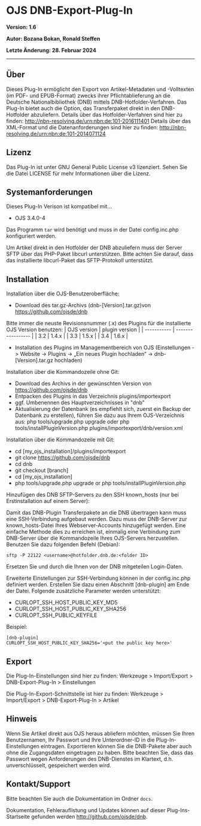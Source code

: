 # OJS DNB-Export-Plug-In
**Version: 1.6**

**Autor: Bozana Bokan, Ronald Steffen**

**Letzte Änderung: 28. Februar 2024**

---

Über
-----
Dieses Plug-In ermöglicht den Export von Artikel-Metadaten und -Volltexten (im PDF- und EPUB-Format) zwecks ihrer Pflichtablieferung an die Deutsche Nationalbibliothek (DNB)
mittels DNB-Hotfolder-Verfahren. Das Plug-In bietet auch die Option, das Transferpaket direkt in den DNB-Hotfolder abzuliefern.
Details über das Hotfolder-Verfahren sind hier zu finden: <http://nbn-resolving.de/urn:nbn:de:101-2016111401>
Details über das XML-Format und die Datenanforderungen sind hier zu finden: <http://nbn-resolving.de/urn:nbn:de:101-2014071124>

Lizenz
-------
Das Plug-In ist unter GNU General Public License v3 lizenziert. Sehen Sie die Datei LICENSE für mehr Informationen über die Lizenz.

Systemanforderungen
-------------------
Dieses Plug-In Verison ist kompatibel mit...
 - OJS 3.4.0-4

Das Programm `tar` wird benötigt und muss in der Datei config.inc.php konfiguriert werden.

Um Artikel direkt in den Hotfolder der DNB abzuliefern muss der Server SFTP über das PHP-Paket libcurl unterstützen. Bitte achten Sie darauf, dass das installierte libcurl-Paket das SFTP-Protokoll unterstützt. 

Installation
------------
Installation über die OJS-Benutzeroberfläche:
 - Download  des tar.gz-Archivs (dnb-[Version].tar.gz)von https://github.com/ojsde/dnb 

  Bitte immer die neuste Revisionsnummer (.x) des Plugins für die installierte OJS Version benutzen:
   | OJS version | plugin version    |
   | ----------- | ----------------- |
   | 3.2         | 1.4.x             |
   | 3.3         | 1.5.x             |
   | 3.4         | 1.6.x             |

 - Installation des Plugins im Managementbereich von OJS (Einstellungen -> Website -> Plugins -> „Ein neues Plugin hochladen“ -> dnb-[Version].tar.gz hochladen)

Installation über die Kommandozeile ohne Git:
 - Download des Archivs in der gewünschten Version von https://github.com/ojsde/dnb
 - Entpacken des Plugins in das Verzeichnis plugins/importexport
 - ggf. Umbenennen des Hauptverzeichnisses in "dnb"
 - Aktualisierung der Datenbank (es empfiehlt sich, zuerst ein Backup der Datenbank zu erstellen),
   führen Sie dazu aus Ihrem OJS-Verzeichnis aus: php tools/upgrade.php upgrade oder
   php tools/installPluginVersion.php plugins/importexport/dnb/version.xml

Installation über die Kommandozeile mit Git:
 - cd [my_ojs_installation]/plugins/importexport
 - git clone https://github.com/ojsde/dnb
 - cd dnb
 - git checkout [branch]
 - cd [my_ojs_installation]
 - php tools/upgrade.php upgrade or php tools/installPluginVersion.php

Hinzufügen des DNB SFTP-Servers zu den SSH known_hosts (nur bei Erstinstallation auf einem Server):

Damit das DNB-Plugin Transferpakete an die DNB übertragen kann muss eine SSH-Verbindung aufgebaut werden. Dazu muss der DNB-Server zur known_hosts-Datei Ihres Webserver-Accounts hinzugefügt werden. Eine einfache Methode dies zu erreichen ist, einmalig eine Verbindung zum DNB-Server über die Kommandozeile Ihres OJS-Servers herzustellen. Benutzen Sie dazu folgenden Befehl (Debian):

`sftp -P 22122 <username>@hotfolder.dnb.de:<folder ID>`

Ersetzen Sie <username> und <folder ID> durch die Ihnen von der DNB mitgeteilen Login-Daten.

Erweiterte Einstellungen zur SSH-Verbindung können in der config.inc.php definiert werden. Erstellen Sie dazu einen Abschnitt [dnb-plugin] am Ende der Datei. Folgende zusätzliche Parameter werden unterstützt:

- CURLOPT_SSH_HOST_PUBLIC_KEY_MD5
- CURLOPT_SSH_HOST_PUBLIC_KEY_SHA256
- CURLOPT_SSH_PUBLIC_KEYFILE

Beispiel:
```
[dnb-plugin]
CURLOPT_SSH_HOST_PUBLIC_KEY_SHA256='<put the public key here>'
```

Export
------------
Die Plug-In-Einstellungen sind hier zu finden:
Werkzeuge > Import/Export > DNB-Export-Plug-In > Einstellungen

Die Plug-In-Export-Schnittstelle ist hier zu finden:
Werkzeuge > Import/Export > DNB-Export-Plug-In > Artikel

Hinweis
---------
Wenn Sie Artikel direkt aus OJS heraus abliefern möchten, müssen Sie Ihren Benutzernamen, Ihr Passwort und Ihre Unterordner-ID in die Plug-In-Einstellungen eintragen.
Exportieren können Sie die DNB-Pakete aber auch ohne die Zugangsdaten eingetragen zu haben.
Bitte beachten Sie, dass das Passwort wegen Anforderungen des DNB-Dienstes im Klartext, d.h. unverschlüsselt, gespeichert werden wird. 

Kontakt/Support
---------------

Bitte beachten Sie auch die Dokumentation im Ordner `docs`.

Dokumentation, Fehlerauflistung und Updates können auf dieser Plug-Ins-Startseite gefunden werden <http://github.com/ojsde/dnb>.
